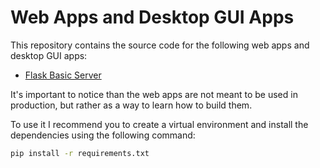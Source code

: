 # Web Apps and Desktop GUI Apps

This repository contains the source code for the following web apps and desktop GUI apps:

- [Flask Basic Server](01-flask-web-app.py)

It's important to notice than the web apps are not meant to be used in production, but rather as a way to learn how to build them.

To use it I recommend you to create a virtual environment and install the dependencies using the following command:

```bash
pip install -r requirements.txt
```
